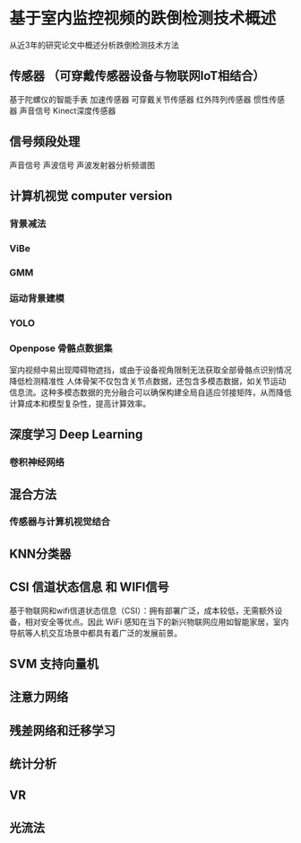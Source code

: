 # 基于室内监控视频的跌倒检测技术概述
从近3年的研究论文中概述分析跌倒检测技术方法
## 传感器 （可穿戴传感器设备与物联网IoT相结合）
基于陀螺仪的智能手表
加速传感器
可穿戴关节传感器
红外阵列传感器
惯性传感器
声音信号
Kinect深度传感器
## 信号频段处理
声音信号
声波信号 声波发射器分析频谱图
## 计算机视觉 computer version
### 背景减法

### ViBe

### GMM

### 运动背景建模

### YOLO

### Openpose 骨骼点数据集
室内视频中易出现障碍物遮挡，或由于设备视角限制无法获取全部骨骼点识别情况降低检测精准性
人体骨架不仅包含关节点数据，还包含多模态数据，如关节运动信息流。这种多模态数据的充分融合可以确保构建全局自适应邻接矩阵，从而降低计算成本和模型复杂性，提高计算效率。
## 深度学习 Deep Learning
### 卷积神经网络

## 混合方法
### 传感器与计算机视觉结合

## KNN分类器



## CSI 信道状态信息 和 WIFI信号
基于物联网和wifi信道状态信息（CSI）：拥有部署广泛，成本较低，无需额外设备，相对安全等优点。因此 WiFi 感知在当下的新兴物联网应用如智能家居，室内导航等人机交互场景中都具有着广泛的发展前景。

## SVM 支持向量机

## 注意力网络

## 残差网络和迁移学习



## 统计分析

## VR



## 光流法